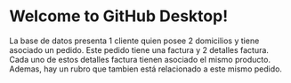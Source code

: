 # Welcome to GitHub Desktop!

La base de datos presenta 1 cliente quien posee 2 domicilios y tiene asociado un pedido. Este pedido tiene una factura y 2 detalles factura. Cada uno de estos detalles factura tienen asociado el mismo producto. Ademas, hay un rubro que tambien está relacionado a este mismo pedido.
